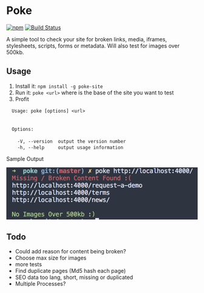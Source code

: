# Poke
[![npm](https://img.shields.io/npm/v/poke-site.svg)](https://www.npmjs.com/package/poke-site)
[![Build Status](https://travis-ci.org/adamisntdead/poke.svg?branch=master)](https://travis-ci.org/adamisntdead/poke)


A simple tool to check your site for broken links, media, iframes, stylesheets, scripts, forms or metadata.
Will also test for images over 500kb.

## Usage

1. Install it: `npm install -g poke-site`
2. Run it: `poke <url>` where <url> is the base of the site you want to test
3. Profit

```
  Usage: poke [options] <url>


  Options:

    -V, --version  output the version number
    -h, --help     output usage information
```

Sample Output

![Sample Output](https://raw.githubusercontent.com/adamisntdead/poke/master/test/public/screenshot.png)

## Todo

* Could add reason for content being broken?
* Choose max size for images
* more tests
* Find duplicate pages (Md5 hash each page)
* SEO data too lang, short, missing or duplicated
* Multiple Processes?